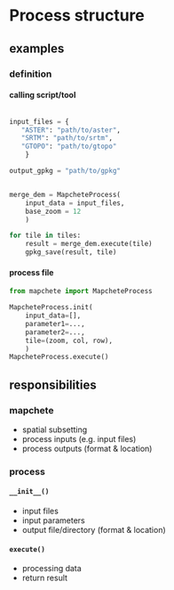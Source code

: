 # Process structure

## examples

### definition

#### calling script/tool
```python

input_files = {
   "ASTER": "path/to/aster",
   "SRTM": "path/to/srtm",
   "GTOPO": "path/to/gtopo"
    }

output_gpkg = "path/to/gpkg"


merge_dem = MapcheteProcess(
    input_data = input_files,
    base_zoom = 12
    )

for tile in tiles:
    result = merge_dem.execute(tile)
    gpkg_save(result, tile)
```

#### process file
```python
from mapchete import MapcheteProcess

MapcheteProcess.init(
    input_data=[],
    parameter1=...,
    parameter2=...,
    tile=(zoom, col, row),
    )
MapcheteProcess.execute()
```



<!-- ### execution
```python
# everything
MapcheteProcess.execute()
# just a subset
MapcheteProcess.execute(bounds=(1, 3, 2, 5))
MapcheteProcess.execute(tile=(zoom, col, row))
MapcheteProcess.execute(metatile=(zoom, col, row))
``` -->

## responsibilities

### mapchete
* spatial subsetting
* process inputs (e.g. input files)
* process outputs (format & location)

### process

#### ```__init__()```
* input files
* input parameters
* output file/directory (format & location)

#### ```execute()```
* processing data
* return result
